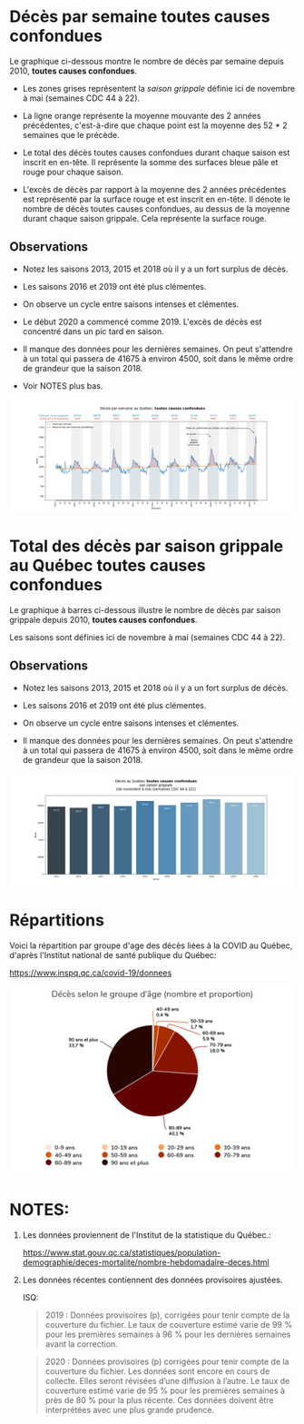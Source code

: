 # Décès par semaine **toutes causes confondues**

Le graphique ci-dessous montre le nombre de décès par semaine depuis 2010,
**toutes causes confondues**.

- Les zones grises représentent la *saison grippale* définie ici de novembre à
  mai (semaines CDC 44 à 22).

- La ligne orange représente la moyenne mouvante des 2 années précédentes,
  c'est-à-dire que chaque point est la moyenne des 52 * 2 semaines que le
  précède.

- Le total des décès toutes causes confondues durant chaque saison est inscrit
  en en-tête. Il représente la somme des surfaces bleue pâle et rouge pour
  chaque saison.

- L'excès de décès par rapport à la moyenne des 2 années précédentes est
  représenté par la surface rouge et est inscrit en en-tête. Il dénote le nombre
  de décès toutes causes confondues, au dessus de la moyenne durant chaque
  saison grippale. Cela représente la surface rouge. 

## Observations

- Notez les saisons 2013, 2015 et 2018 où il y a un fort surplus de décès.

- Les saisons 2016 et 2019 ont été plus clémentes.

- On observe un cycle entre saisons intenses et clémentes.

- Le début 2020 a commencé comme 2019. L'excès de décès est concentré dans un
  pic tard en saison. 

- Il manque des données pour les dernières semaines. On peut s'attendre à un
  total qui passera de 41675 à environ 4500, soit dans le même ordre de grandeur que la
  saison 2018.
  
- Voir NOTES plus bas.



![line_graph](line_graph.png)


# Total des décès par saison grippale au Québec **toutes causes confondues**

Le graphique à barres ci-dessous illustre le nombre de décès par saison grippale depuis 2010, **toutes causes confondues**.

Les saisons sont définies ici de novembre à mai (semaines CDC 44 à 22).

## Observations

- Notez les saisons 2013, 2015 et 2018 où il y a un fort surplus de décès.

- Les saisons 2016 et 2019 ont été plus clémentes.

- On observe un cycle entre saisons intenses et clémentes.

- Il manque des données pour les dernières semaines. On peut s'attendre à un
  total qui passera de 41675 à environ 4500, soit dans le même ordre de grandeur que la
  saison 2018.


![bar_graph](bar_graph.png)


# Répartitions

Voici la répartition par groupe d'age des décès liées à la COVID au Québec,
d'après l'Institut national de santé publique du Québec:

https://www.inspq.qc.ca/covid-19/donnees

![repartition](repartition_groupe_age.png)


# NOTES:
1) Les données proviennent de l'Institut de la statistique du Québec.:
   
   https://www.stat.gouv.qc.ca/statistiques/population-demographie/deces-mortalite/nombre-hebdomadaire-deces.html

2) Les données récentes contiennent des données provisoires ajustées. 
   
   ISQ:

   > 2019 : Données provisoires (p), corrigées pour tenir compte de la couverture du fichier. Le taux de couverture estimé varie de 99 % pour les premières semaines à 96 % pour les dernières semaines avant la correction.

   > 2020 : Données provisoires (p) corrigées pour tenir compte de la couverture du fichier. Les données sont encore en cours de collecte. Elles seront révisées d’une diffusion à l’autre. Le taux de couverture estimé varie de 95 % pour les premières semaines à près de 80 % pour la plus récente. Ces données doivent être interprétées avec une plus grande prudence.






